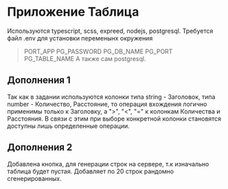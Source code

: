 # Приложение Таблица

Используются typescript, scss, expreed, nodejs, postgresql.
Требуется файл .env для установки переменынх окружения

> PORT_APP
> PG_PASSWORD
> PG_DB_NAME
> PG_PORT
> PG_TABLE_NAME
> А также сам postgresql.

## Дополнения 1

Так как в задании используются колонки типа string - Заголовок, типа number - Количество, Расстояние, то операция вхождения логично применимы только к Заголовку, а ">", "<", "=" к колонкам Количества и Расстояния. В связи с этим при выборе конкретной колонки становятся доступны лишь определенные операции.

## Дополнения 2

Добавлена кнопка, для генерации строк на сервере, т.к изначально таблица будет пустая. Добавляет по 20 строк рандомно сгенерированных.
